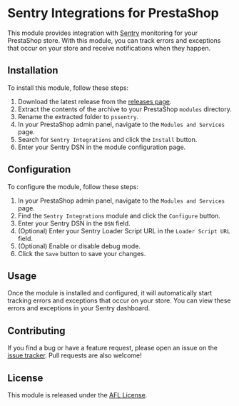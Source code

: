 # Sentry Integrations for PrestaShop

This module provides integration with [Sentry](https://sentry.io/) monitoring for your PrestaShop store. With this module, you can track errors and exceptions that occur on your store and receive notifications when they happen.

## Installation

To install this module, follow these steps:

1. Download the latest release from the [releases page](https://github.com/your-username/your-repo/releases).
2. Extract the contents of the archive to your PrestaShop `modules` directory.
3. Rename the extracted folder to `pssentry`.
4. In your PrestaShop admin panel, navigate to the `Modules and Services` page.
5. Search for `Sentry Integrations` and click the `Install` button.
6. Enter your Sentry DSN in the module configuration page.

## Configuration

To configure the module, follow these steps:

1. In your PrestaShop admin panel, navigate to the `Modules and Services` page.
2. Find the `Sentry Integrations` module and click the `Configure` button.
3. Enter your Sentry DSN in the `DSN` field.
4. (Optional) Enter your Sentry Loader Script URL in the `Loader Script URL` field.
4. (Optional) Enable or disable debug mode.
5. Click the `Save` button to save your changes.

## Usage

Once the module is installed and configured, it will automatically start tracking errors and exceptions that occur on your store. You can view these errors and exceptions in your Sentry dashboard.

## Contributing

If you find a bug or have a feature request, please open an issue on the [issue tracker](https://github.com/your-username/your-repo/issues). Pull requests are also welcome!

## License

This module is released under the [AFL License](https://opensource.org/licenses/AFL-3.0).
